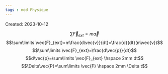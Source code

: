 ```yaml
---
tags : mod Physique
---
```

Created: 2023-10-12

$$\sum\limits \vec{F}_{ext}=m\vec{a}$$
$$\sum\limits \vec{F}_{ext}=m\frac{d\vec{v}}{dt}=\frac{d}{dt}(m\vec{v})$$
$$\sum\limits \vec{F}_{ext}=\frac{d\vec{p}}{dt}$$
$$d\vec{p}=\sum\limits \vec{F}_{ext} \hspace 2mm dt$$
$$\Delta\vec{P}=\sum\limits \vec{F} \hspace 2mm \Delta t$$

